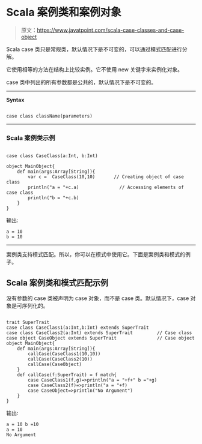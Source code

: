 # Scala 案例类和案例对象

> 原文：<https://www.javatpoint.com/scala-case-classes-and-case-object>

Scala case 类只是常规类，默认情况下是不可变的，可以通过模式匹配进行分解。

它使用相等的方法在结构上比较实例。它不使用 new 关键字来实例化对象。

case 类中列出的所有参数都是公共的，默认情况下是不可变的。

* * *

**Syntax**

```

case class className(parameters)

```

* * *

### Scala 案例类示例

```

case class CaseClass(a:Int, b:Int)

object MainObject{
    def main(args:Array[String]){
        var c =  CaseClass(10,10)       // Creating object of case class
        println("a = "+c.a)               // Accessing elements of case class
        println("b = "+c.b)
    }
}

```

输出:

```
a = 10
b = 10

```

* * *

案例类支持模式匹配。所以，你可以在模式中使用它。下面是案例类和模式的例子。

## Scala 案例类和模式匹配示例

没有参数的 case 类被声明为 case 对象，而不是 case 类。默认情况下，case 对象是可序列化的。

```

trait SuperTrait
case class CaseClass1(a:Int,b:Int) extends SuperTrait
case class CaseClass2(a:Int) extends SuperTrait			// Case class
case object CaseObject extends SuperTrait				// Case object
object MainObject{
    def main(args:Array[String]){
        callCase(CaseClass1(10,10))
        callCase(CaseClass2(10))
        callCase(CaseObject)
    }
    def callCase(f:SuperTrait) = f match{
        case CaseClass1(f,g)=>println("a = "+f+" b ="+g)
        case CaseClass2(f)=>println("a = "+f)
        case CaseObject=>println("No Argument")
    }
}

```

输出:

```
a = 10 b =10
a = 10
No Argument

```